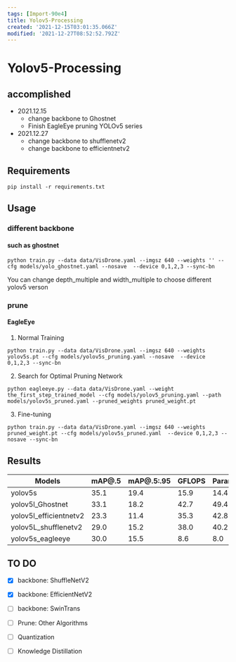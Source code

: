 ```yaml
---
tags: [Import-90e4]
title: Yolov5-Processing
created: '2021-12-15T03:01:35.066Z'
modified: '2021-12-27T08:52:52.792Z'
---
```


# Yolov5-Processing
## accomplished
- 2021.12.15
  - change backbone to Ghostnet
  - Finish EagleEye pruning YOLOv5 series
- 2021.12.27
  - change backbone to shufflenetv2
  - change backbone to efficientnetv2

## Requirements
```
pip install -r requirements.txt
```
## Usage
### different backbone
#### such as ghostnet
```
python train.py --data data/VisDrone.yaml --imgsz 640 --weights '' --cfg models/yolo_ghostnet.yaml --nosave  --device 0,1,2,3 --sync-bn
```
 You can change depth_multiple and width_multiple to choose different yolov5 verson
### prune
#### EagleEye
1. Normal Training
```
python train.py --data data/VisDrone.yaml --imgsz 640 --weights yolov5s.pt --cfg models/yolov5s_pruning.yaml --nosave  --device 0,1,2,3 --sync-bn 
```
2. Search for Optimal Pruning Network
```
python eagleeye.py --data data/VisDrone.yaml --weight the_first_step_trained_model --cfg models/yolov5_pruning.yaml --path models/yolov5s_pruned.yaml --pruned_weights pruned_weight.pt
```
3. Fine-tuning
```
python train.py --data data/VisDrone.yaml --imgsz 640 --weights pruned_weight.pt --cfg models/yolov5s_pruned.yaml  --device 0,1,2,3 --nosave --sync-bn
```
## Results
| Models | mAP@.5| mAP@.5:.95 | GFLOPS |Parameters(M)|
| ------ | ------| -----------|--------|----------   | 
| yolov5s| 35.1  |    19.4    |    15.9   | 14.4        |
|yolov5l_Ghostnet| 33.1|18.2|42.7 |49.4|
|yolov5l_efficientnetv2|23.3|11.4|35.3|42.8|
|yolov5L_shufflenetv2|29.0|15.2|38.0|40.2|
|yolov5s_eagleeye|30.0|15.5|8.6 |8.0|
## TO DO
+ [x] backbone: ShuffleNetV2
+ [x] backbone: EfficientNetV2
+ [ ] backbone: SwinTrans
+ [ ] Prune: Other Algorithms
+ [ ] Quantization
+ [ ] Knowledge Distillation 



